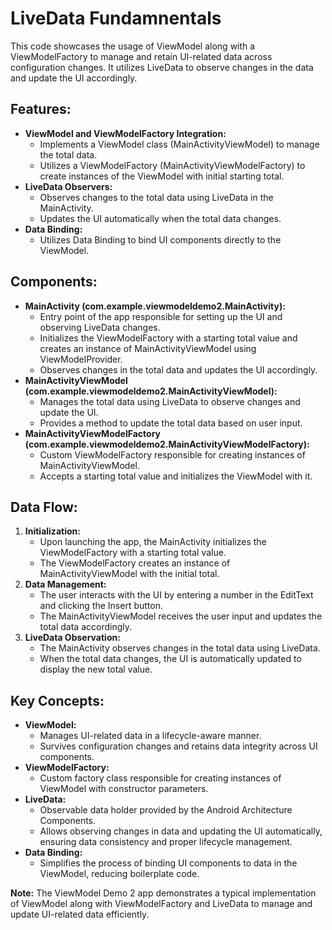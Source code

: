 <h1>LiveData Fundamnentals</h1>

<p>This code showcases the usage of ViewModel along with a ViewModelFactory to manage and retain UI-related data across configuration changes. It utilizes LiveData to observe changes in the data and update the UI accordingly.</p>

<h2>Features:</h2>
<ul>
  <li><strong>ViewModel and ViewModelFactory Integration:</strong>
    <ul>
      <li>Implements a ViewModel class (MainActivityViewModel) to manage the total data.</li>
      <li>Utilizes a ViewModelFactory (MainActivityViewModelFactory) to create instances of the ViewModel with initial starting total.</li>
    </ul>
  </li>
  <li><strong>LiveData Observers:</strong>
    <ul>
      <li>Observes changes to the total data using LiveData in the MainActivity.</li>
      <li>Updates the UI automatically when the total data changes.</li>
    </ul>
  </li>
  <li><strong>Data Binding:</strong>
    <ul>
      <li>Utilizes Data Binding to bind UI components directly to the ViewModel.</li>
    </ul>
  </li>
</ul>

<h2>Components:</h2>
<ul>
  <li><strong>MainActivity (com.example.viewmodeldemo2.MainActivity):</strong>
    <ul>
      <li>Entry point of the app responsible for setting up the UI and observing LiveData changes.</li>
      <li>Initializes the ViewModelFactory with a starting total value and creates an instance of MainActivityViewModel using ViewModelProvider.</li>
      <li>Observes changes in the total data and updates the UI accordingly.</li>
    </ul>
  </li>
  <li><strong>MainActivityViewModel (com.example.viewmodeldemo2.MainActivityViewModel):</strong>
    <ul>
      <li>Manages the total data using LiveData to observe changes and update the UI.</li>
      <li>Provides a method to update the total data based on user input.</li>
    </ul>
  </li>
  <li><strong>MainActivityViewModelFactory (com.example.viewmodeldemo2.MainActivityViewModelFactory):</strong>
    <ul>
      <li>Custom ViewModelFactory responsible for creating instances of MainActivityViewModel.</li>
      <li>Accepts a starting total value and initializes the ViewModel with it.</li>
    </ul>
  </li>
</ul>

<h2>Data Flow:</h2>
<ol>
  <li><strong>Initialization:</strong>
    <ul>
      <li>Upon launching the app, the MainActivity initializes the ViewModelFactory with a starting total value.</li>
      <li>The ViewModelFactory creates an instance of MainActivityViewModel with the initial total.</li>
    </ul>
  </li>
  <li><strong>Data Management:</strong>
    <ul>
      <li>The user interacts with the UI by entering a number in the EditText and clicking the Insert button.</li>
      <li>The MainActivityViewModel receives the user input and updates the total data accordingly.</li>
    </ul>
  </li>
  <li><strong>LiveData Observation:</strong>
    <ul>
      <li>The MainActivity observes changes in the total data using LiveData.</li>
      <li>When the total data changes, the UI is automatically updated to display the new total value.</li>
    </ul>
  </li>
</ol>

<h2>Key Concepts:</h2>
<ul>
  <li><strong>ViewModel:</strong>
    <ul>
      <li>Manages UI-related data in a lifecycle-aware manner.</li>
      <li>Survives configuration changes and retains data integrity across UI components.</li>
    </ul>
  </li>
  <li><strong>ViewModelFactory:</strong>
    <ul>
      <li>Custom factory class responsible for creating instances of ViewModel with constructor parameters.</li>
    </ul>
  </li>
  <li><strong>LiveData:</strong>
    <ul>
      <li>Observable data holder provided by the Android Architecture Components.</li>
      <li>Allows observing changes in data and updating the UI automatically, ensuring data consistency and proper lifecycle management.</li>
    </ul>
  </li>
  <li><strong>Data Binding:</strong>
    <ul>
      <li>Simplifies the process of binding UI components to data in the ViewModel, reducing boilerplate code.</li>
    </ul>
  </li>
</ul>

<p><strong>Note:</strong> The ViewModel Demo 2 app demonstrates a typical implementation of ViewModel along with ViewModelFactory and LiveData to manage and update UI-related data efficiently.</p>
